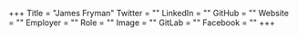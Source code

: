 +++
Title = "James Fryman"
Twitter = ""
LinkedIn = ""
GitHub = ""
Website = ""
Employer = ""
Role = ""
Image = ""
GitLab = ""
Facebook = ""
+++
